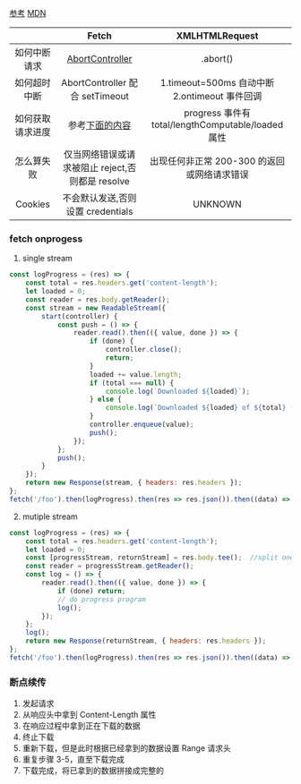 [参考](https://segmentfault.com/a/1190000021367378)
[MDN](https://developer.mozilla.org/zh-CN/docs/Web/API/Fetch_API/Using_Fetch)

|                  |                                        Fetch                                        |                   XMLHTMLRequest                   |
| :--------------: | :---------------------------------------------------------------------------------: | :------------------------------------------------: |
|   如何中断请求   | [AbortController](https://developer.mozilla.org/zh-CN/docs/Web/API/AbortController) |                      .abort()                      |
|   如何超时中断   |                           AbortController 配合 setTimeout                           | 1.timeout=500ms 自动中断<br/>2.ontimeout 事件回调  |
| 如何获取请求进度 |                        参考[下面的内容](###fetch-onprogess)                         | progress 事件有 total/lengthComputable/loaded 属性 |
|    怎么算失败    |                  仅当网络错误或请求被阻止 reject,否则都是 resolve                   |    出现任何非正常 200-300 的返回或网络请求错误     |
|     Cookies      |                          不会默认发送,否则设置 credentials                          |                      UNKNOWN                       |

### fetch onprogess

1. single stream

```js
const logProgress = (res) => {
    const total = res.headers.get('content-length');
    let loaded = 0;
    const reader = res.body.getReader();
    const stream = new ReadableStream({
        start(controller) {
            const push = () => {
                reader.read().then(({ value, done }) => {
                    if (done) {
                        controller.close();
                        return;
                    }
                    loaded += value.length;
                    if (total === null) {
                        console.log(`Downloaded ${loaded}`);
                    } else {
                        console.log(`Downloaded ${loaded} of ${total} (${(loaded / total * 100).toFixed(2)}%)`);
                    }
                    controller.enqueue(value);
                    push();
                });
            };
            push();
        }
    });
    return new Response(stream, { headers: res.headers });
};
fetch('/foo').then(logProgress).then(res => res.json()).then((data) => { ... });
```

2. mutiple stream

```js
const logProgress = (res) => {
    const total = res.headers.get('content-length');
    let loaded = 0;
    const [progressStream, returnStream] = res.body.tee();  //split one stream to mutiple
    const reader = progressStream.getReader();
    const log = () => {
        reader.read().then(({ value, done }) => {
            if (done) return;
            // do progress program
            log();
        });
    };
    log();
    return new Response(returnStream, { headers: res.headers });
};
fetch('/foo').then(logProgress).then(res => res.json()).then((data) => { ... });
```

### 断点续传

1. 发起请求
2. 从响应头中拿到 Content-Length 属性
3. 在响应过程中拿到正在下载的数据
4. 终止下载
5. 重新下载，但是此时根据已经拿到的数据设置 Range 请求头
6. 重复步骤 3-5，直至下载完成
7. 下载完成，将已拿到的数据拼接成完整的
